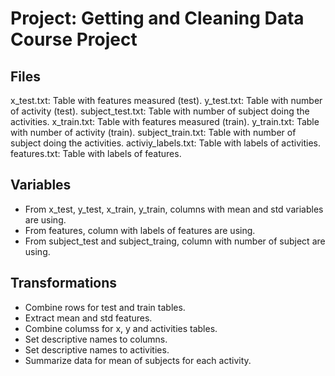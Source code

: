 # Project: Getting and Cleaning Data Course Project

## Files

x_test.txt: Table with features measured (test).
y_test.txt: Table with number of activity (test).
subject_test.txt: Table with number of subject doing the activities.
x_train.txt: Table with features measured (train).
y_train.txt: Table with number of activity (train).
subject_train.txt: Table with number of subject doing the activities.
activiy_labels.txt: Table with labels of activities.
features.txt: Table with labels of features.

## Variables

- From x_test, y_test, x_train, y_train, columns with mean and std variables are using.
- From features, column with labels of features are using.
- From subject_test and subject_traing, column with number of subject are using.

## Transformations

- Combine rows for test and train tables.
- Extract mean and std features.
- Combine columss for x, y and activities tables.
- Set descriptive names to columns.
- Set descriptive names to activities.
- Summarize data for mean of subjects for each activity.



  
